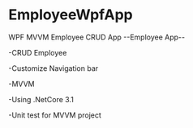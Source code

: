 # EmployeeWpfApp
WPF MVVM Employee CRUD App
--Employee App--

-CRUD Employee

-Customize Navigation bar

-MVVM

-Using .NetCore 3.1

-Unit test for MVVM project

